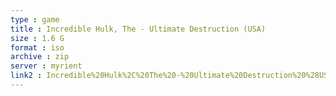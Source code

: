 ```yaml
---
type : game
title : Incredible Hulk, The - Ultimate Destruction (USA)
size : 1.6 G
format : iso
archive : zip
server : myrient
link2 : Incredible%20Hulk%2C%20The%20-%20Ultimate%20Destruction%20%28USA%29
---
```

